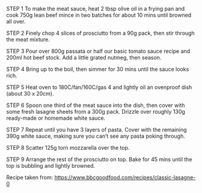 STEP 1
To make the meat sauce, heat 2 tbsp olive oil in a frying pan and cook 750g lean beef mince in two batches for about 10 mins until browned all over.

STEP 2
Finely chop 4 slices of prosciutto from a 90g pack, then stir through the meat mixture.

STEP 3
Pour over 800g passata or half our basic tomato sauce recipe and 200ml hot beef stock. Add a little grated nutmeg, then season.

STEP 4
Bring up to the boil, then simmer for 30 mins until the sauce looks rich.

STEP 5
Heat oven to 180C/fan/160C/gas 4 and lightly oil an ovenproof dish (about 30 x 20cm).

STEP 6
Spoon one third of the meat sauce into the dish, then cover with some fresh lasagne sheets from a 300g pack. Drizzle over roughly 130g ready-made or homemade white sauce.

STEP 7
Repeat until you have 3 layers of pasta. Cover with the remaining 390g white sauce, making sure you can’t see any pasta poking through.

STEP 8
Scatter 125g torn mozzarella over the top.

STEP 9
Arrange the rest of the prosciutto on top. Bake for 45 mins until the top is bubbling and lightly browned.



Recipe taken from: https://www.bbcgoodfood.com/recipes/classic-lasagne-0